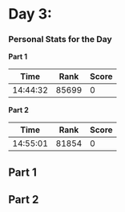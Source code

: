 ﻿# Day 3: 


### Personal Stats for the Day
**Part 1**

 Time                  | Rank | Score 
-----------------------|------|-------
  14:44:32             | 85699 | 0     

**Part 2**

 Time                  | Rank | Score 
-----------------------|------|-------
  14:55:01             | 81854 | 0     


## Part 1


## Part 2
